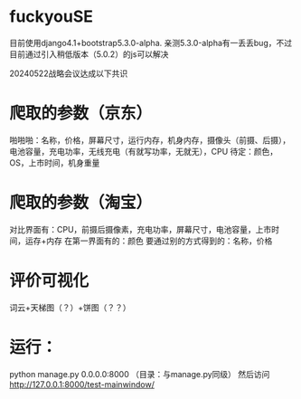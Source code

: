 # fuckyouSE
目前使用django4.1+bootstrap5.3.0-alpha.
亲测5.3.0-alpha有一丢丢bug，不过目前通过引入稍低版本（5.0.2）的js可以解决

20240522战略会议达成以下共识
# 爬取的参数（京东）
啪啪啪：名称，价格，屏幕尺寸，运行内存，机身内存，摄像头（前摄、后摄），电池容量，充电功率，无线充电（有就写功率，无就无），CPU
待定：颜色，OS，上市时间，机身重量

# 爬取的参数（淘宝）
对比界面有：CPU，前摄后摄像素，充电功率，屏幕尺寸，电池容量，上市时间，运存+内存
在第一界面有的：颜色
要通过别的方式得到的：名称，价格

# 评价可视化
词云+天梯图（？）+饼图（？？）

# 运行：
python manage.py 0.0.0.0:8000 （目录：与manage.py同级）
然后访问 http://127.0.0.1:8000/test-mainwindow/
